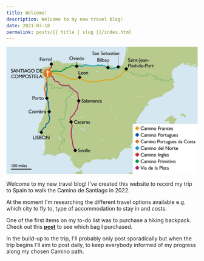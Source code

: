 ```yaml
---
title: Welcome!
description: Welcome to my new travel blog!
date: 2021-07-18
permalink: posts/{{ title | slug }}/index.html
---
```

![](/src/images/camino-map-1170x780.jpg)

Welcome to my new travel blog! I've created this website to record my trip to Spain to walk the Camino de Santiago in 2022.

At the moment I'm researching the different travel options available e.g. which city to fly to, type of accommodation to stay in and costs.

One of the first items on my to-do list was to purchase a hiking backpack. Check out this [**post**](/posts/new-backpack/index.html) to see which bag I purchased.

In the build-up to the trip, I'll probably only post sporadically but when the trip begins I'll aim to post daily, to keep everybody informed of my progress along my chosen Camino path.